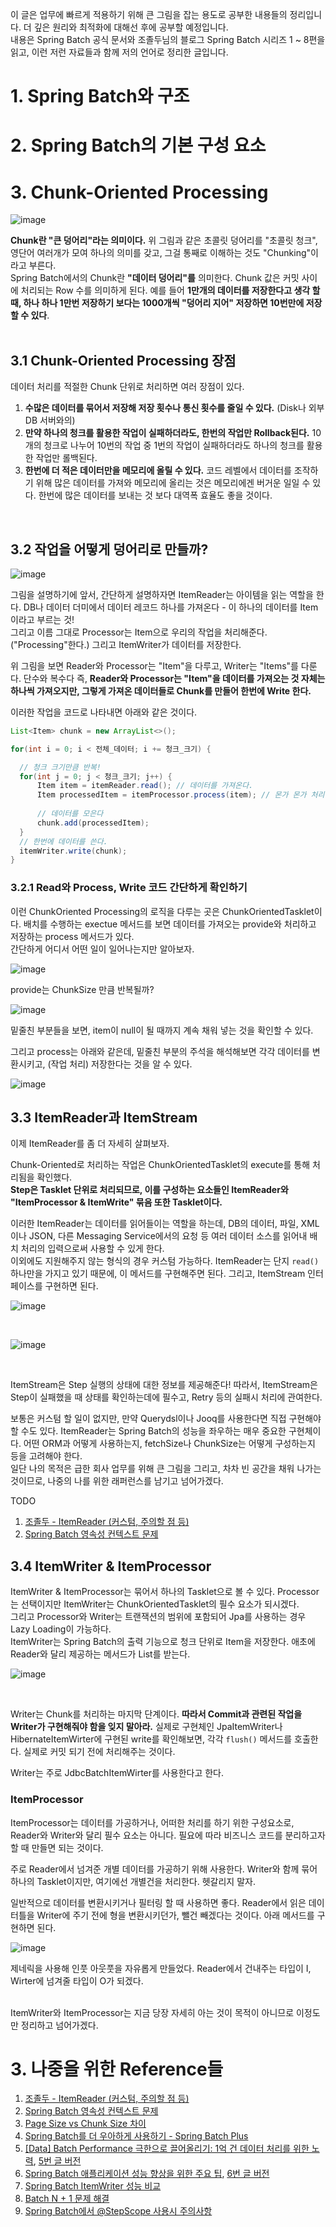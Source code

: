 이 글은 업무에 빠르게 적용하기 위해 큰 그림을 잡는 용도로 공부한 내용들의 정리입니다. 더 깊은 원리와 최적화에 대해선 후에 공부할 예정입니다. <br>
내용은 Spring Batch 공식 문서와 조졸두님의 블로그 Spring Batch 시리즈 1 ~ 8편을 읽고, 이런 저런 자료들과 함께 저의 언어로 정리한 글입니다. <Br>

# 1. Spring Batch와 구조
# 2. Spring Batch의 기본 구성 요소
# 3. Chunk-Oriented Processing

![image](https://github.com/binary-ho/batch-4-practice/assets/71186266/d8a76ae7-b7dc-4642-b5d6-fca4147d1b31)

**Chunk란 "큰 덩어리"라는 의미이다.** 위 그림과 같은 초콜릿 덩어리를 "초콜릿 청크", 영단어 여러개가 모여 하나의 의미를 갖고, 그걸 통째로 이해하는 것도 "Chunking"이라고 부른다. <br> 
Spring Batch에서의 Chunk란 **"데이터 덩어리"를** 의미한다. Chunk 값은 커밋 사이에 처리되는 Row 수를 의미하게 된다. 예를 들어 **1만개의 데이터를 저장한다고 생각 할 때, 하나 하나 1만번 저장하기 보다는 1000개씩 "덩어리 지어" 저장하면 10번만에 저장할 수 있다**. <Br> <br>

## 3.1 Chunk-Oriented Processing 장점
데이터 처리를 적절한 Chunk 단위로 처리하면 여러 장점이 있다. <br>
1. **수많은 데이터를 묶어서 저장해 저장 횟수나 통신 횟수를 줄일 수 있다.** (Disk나 외부 DB 서버와의) 
2. **만약 하나의 청크를 활용한 작업이 실패하더라도, 한번의 작업만 Rollback된다.** 10개의 청크로 나누어 10번의 작업 중 1번의 작업이 실패하더라도 하나의 청크를 활용한 작업만 롤백된다. <br> 
3. **한번에 더 적은 데이터만을 메모리에 올릴 수 있다.** 코드 레벨에서 데이터를 조작하기 위해 많은 데이터를 가져와 메모리에 올리는 것은 메모리에겐 버거운 일일 수 있다. 한번에 많은 데이터를 보내는 것 보다 대역폭 효율도 좋을 것이다.

<br> 

## 3.2 작업을 어떻게 덩어리로 만들까?
![image](https://github.com/binary-ho/batch-4-practice/assets/71186266/71f88e88-252d-4709-83bc-e1ec78a759bd)


그림을 설명하기에 앞서, 간단하게 설명하자면 ItemReader는 아이템을 읽는 역할을 한다. DB나 데이터 더미에서 데이터 레코드 하나를 가져온다 - 이 하나의 데이터를 Item이라고 부르는 것! <br>
그리고 이름 그대로 Processor는 Item으로 우리의 작업을 처리해준다. ("Processing"한다.) 그리고 ItemWriter가 데이터를 저장한다. <br>



위 그림을 보면 Reader와 Processor는 "Item"을 다루고, Writer는 "Items"를 다룬다. 단수와 복수다 즉, **Reader와 Processor는 "Item"을 데이터를 가져오는 것 자체는 하나씩 가져오지만, 그렇게 가져온 데이터들로 Chunk를 만들어 한번에 Write 한다.** <br>

이러한 작업을 코드로 나타내면 아래와 같은 것이다.
```java
List<Item> chunk = new ArrayList<>();

for(int i = 0; i < 전체_데이터; i += 청크_크기) {

  // 청크 크기만큼 반복!
  for(int j = 0; j < 청크_크기; j++) {
      Item item = itemReader.read(); // 데이터를 가져온다.
      Item processedItem = itemProcessor.process(item); // 몬가 몬가 처리한다.
      
      // 데이터를 모은다
      chunk.add(processedItem);
  }
  // 한번에 데이터를 쓴다.
  itemWriter.write(chunk);
}
```

### 3.2.1 Read와 Process, Write 코드 간단하게 확인하기

이런 ChunkOriented Processing의 로직을 다루는 곳은 ChunkOrientedTasklet이다. 배치를 수행하는 exectue 메서드를 보면 
데이터를 가져오는 provide와 처리하고 저장하는 process 메서드가 있다. <br>
간단하게 어디서 어떤 일이 일어나는지만 알아보자. 


![image](https://github.com/binary-ho/batch-4-practice/assets/71186266/152d80a5-806a-4b73-8209-27729e9b436b)


provide는 ChunkSize 만큼 반복될까? 

![image](https://github.com/binary-ho/batch-4-practice/assets/71186266/36087002-eb14-4d5e-8689-9b880742f869)


밑줄친 부분들을 보면, item이 null이 될 때까지 계속 채워 넣는 것을 확인할 수 있다. <br>

그리고 process는 아래와 같은데, 밑줄친 부분의 주석을 해석해보면 각각 데이터를 변환시키고, (작업 처리) 저장한다는 것을 알 수 있다.

![image](https://github.com/binary-ho/batch-4-practice/assets/71186266/b5c0713e-e9d1-45d2-895f-11852a2f5449)


## 3.3 ItemReader과 ItemStream
이제 ItemReader를 좀 더 자세히 살펴보자. <br>
 
Chunk-Oriented로 처리하는 작업은 ChunkOrientedTasklet의 execute를 통해 처리됨을 확인했다. <br>
**Step은 Tasklet 단위로 처리되므로, 이를 구성하는 요소들인 ItemReader와 "ItemProcessor & ItemWrite" 묶음 또한 Tasklet이다.** <br>

이러한 ItemReader는 데이터를 읽어들이는 역할을 하는데, DB의 데이터, 파일, XML이나 JSON, 다른 Messaging Service에서의 요청 등 여러 데이터 소스를 읽어내 배치 처리의 입력으로써 사용할 수 있게 한다. <br>
이외에도 지원해주지 않는 형식의 경우 커스텀 가능하다. ItemReader는 단지 `read()`하나만을 가지고 있기 때문에, 이 메서드를 구현해주면 된다. 그리고, ItemStream 인터페이스를 구현하면 된다.

![image](https://github.com/binary-ho/batch-4-practice/assets/71186266/09af20cd-81cd-46ac-b855-b73bde70ea8d)

<br>

![image](https://github.com/binary-ho/batch-4-practice/assets/71186266/00b446de-4394-4e2f-9d63-5285ad06a452)

<Br>

ItemStream은 Step 실행의 상태에 대한 정보를 제공해준다! 따라서, ItemStream은 Step이 실패했을 때 상태를 확인하는데에 필수고, Retry 등의 실패시 처리에 관여한다. <br>

보통은 커스텀 할 일이 없지만, 만약 Querydsl이나 Jooq를 사용한다면 직접 구현해야 할 수도 있다. ItemReader는 Spring Batch의 성능을 좌우하는 매우 중요한 구현체이다. 어떤 ORM과 어떻게 사용하는지, fetchSize나 ChunkSize는 어떻게 구성하는지 등을 고려해야 한다. <br>
일단 나의 목적은 급한 회사 업무를 위해 큰 그림을 그리고, 차차 빈 공간을 채워 나가는 것이므로, 나중의 나를 위한 래퍼런스를 남기고 넘어가겠다. <br>

TODO
1. [조졸두 - ItemReader (커스텀, 주의할 점 등)](https://jojoldu.tistory.com/336?category=902551)
2. [Spring Batch 영속성 컨텍스트 문제](https://jojoldu.tistory.com/146)


## 3.4 ItemWriter & ItemProcessor
ItemWriter & ItemProcessor는 묶어서 하나의 Tasklet으로 볼 수 있다. Processor는 선택이지만 ItemWriter는 ChunkOrientedTasklet의 필수 요소가 되시겠다. <br>
그리고 Processor와 Writer는 트랜잭션의 범위에 포함되어 Jpa를 사용하는 경우 Lazy Loading이 가능하다. <br>
ItemWriter는 Spring Batch의 출력 기능으로 청크 단위로 Item을 저장한다. 애초에 Reader와 달리 제공하는 메서드가 List를 받는다. 

![image](https://github.com/binary-ho/batch-4-practice/assets/71186266/7d4daef1-285f-45a4-be1a-cabc2f0d8cde)

<Br>

Writer는 Chunk를 처리하는 마지막 단계이다. **따라서 Commit과 관련된 작업을 Writer가 구현해줘야 함을 잊지 말아라.** 실제로 구현체인 JpaItemWriter나 HibernateItemWirter에 구현된 write를 확인해보면, 각각 `flush()` 메서드를 호출한다. 실제로 커밋 되기 전에 처리해주는 것이다. <br>

Writer는 주로 JdbcBatchItemWirter를 사용한다고 한다. 

### ItemProcessor
ItemProcessor는 데이터를 가공하거나, 어떠한 처리를 하기 위한 구성요소로, Reader와 Writer와 달리 필수 요소는 아니다. 필요에 따라 비즈니스 코드를 분리하고자 할 때 만들면 되는 것이다. <br>

주로 Reader에서 넘겨준 개별 데이터를 가공하기 위해 사용한다. Writer와 함께 묶어 하나의 Tasklet이지만, 여기에선 개별건을 처리한다. 헷갈리지 말자. <br>

일반적으로 데이터를 변환시키거나 필터링 할 때 사용하면 좋다. Reader에서 읽은 데이터틀을 Writer에 주기 전에 형을 변환시키던가, 뺄건 빼겠다는 것이다. 아래 메서드를 구현하면 된다. <br>

![image](https://github.com/binary-ho/batch-4-practice/assets/71186266/7ae3a5c8-5213-434d-9f42-22d8a267b263)


제네릭을 사용해 인풋 아웃풋을 자유롭게 만들었다. Reader에서 건내주는 타입이 I, Wirter에 넘겨줄 타입이 O가 되겠다. <br> <br>

ItemWriter와 ItemProcessor는 지금 당장 자세히 아는 것이 목적이 아니므로 이정도만 정리하고 넘어가겠다.


# 3. 나중을 위한 Reference들
1. [조졸두 - ItemReader (커스텀, 주의할 점 등)](https://jojoldu.tistory.com/336?category=902551)
2. [Spring Batch 영속성 컨텍스트 문제](https://jojoldu.tistory.com/146)
3. [Page Size vs Chunk Size 차이](https://jojoldu.tistory.com/331?category=902551)
4. [Spring Batch를 더 우아하게 사용하기 - Spring Batch Plus](https://d2.naver.com/helloworld/9879422)
5. [[Data] Batch Performance 극한으로 끌어올리기: 1억 건 데이터 처리를 위한 노력](https://youtu.be/2IIwQDIi3ys?si=SQeSntdxT8Q5P-wQ), [5번 글 버전](https://tech.kakaopay.com/post/ifkakao2022-batch-performance-read/)
6. [Spring Batch 애플리케이션 성능 향상을 위한 주요 팁](https://www.youtube.com/watch?v=VSwWHHkdQI4&t=85s), [6번 글 버전](https://tech.kakaopay.com/post/spring-batch-performance/)
7. [Spring Batch ItemWriter 성능 비교](https://jojoldu.tistory.com/507)
8. [Batch N + 1 문제 해결](https://jojoldu.tistory.com/414?category=902551)
9. [Spring Batch에서 @StepScope 사용시 주의사항](https://jojoldu.tistory.com/132)
